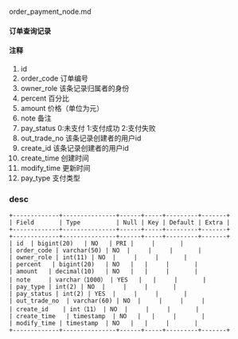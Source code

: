 order_payment_node.md
#### 订单查询记录
#### 注释
1. id 
2. order_code 订单编号
3. owner_role 该条记录归属者的身份
4. percent 百分比
5. amount 价格（单位为元）
6. note 备注      
7. pay_status 0:未支付 1:支付成功 2:支付失败   
8. out_trade_no 该条记录创建者的用户id    
9. create_id 该条记录创建者的用户id   
10. create_time 创建时间    
11. modify_time 更新时间   
12. pay_type 支付类型 

### desc
```
+-------------+---------------+------+-----+---------+-------+
| Field       | Type          | Null | Key | Default | Extra |
+-------------+---------------+------+-----+---------+-------+
+-------------+---------------+------+-----+---------+-------+
| id  | bigint(20)   | NO   | PRI |     |       |
| order_code | varchar(50) | NO  |     |     |       |
| owner_role | int(11) | NO  |     |     |       |
| percent   | bigint(20)   | NO   |   |     |       |
| amount   | decimal(10)   | NO   |   |     |       |
| note     | varchar（1000） | YES   |   |     |       |
| pay_type | int(2) | NO  |     |     |       |
| pay_status | int(2) | YES  |     |     |       |
| out_trade_no  | varchar(60) | NO  |     |     |     |
| create_id    | int（11） | NO  |     |     |       |
| create_time   | timestamp  | NO   |   |     |       |
| modify_time | timestamp  | NO   |   |     |       |
+-------------+---------------+------+-----+---------+-------+
```